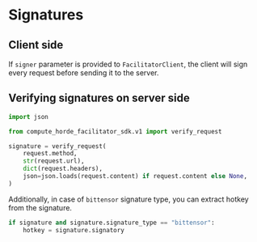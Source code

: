 # Signatures

## Client side

If `signer` parameter is provided to `FacilitatorClient`,
the client will sign every request before sending it to the server.

## Verifying signatures on server side

```python
import json

from compute_horde_facilitator_sdk.v1 import verify_request

signature = verify_request(
    request.method,
    str(request.url),
    dict(request.headers),
    json=json.loads(request.content) if request.content else None,
)
```


Additionally, in case of `bittensor` signature type, you can extract hotkey from the signature.
```python
if signature and signature.signature_type == "bittensor":
    hotkey = signature.signatory
```
